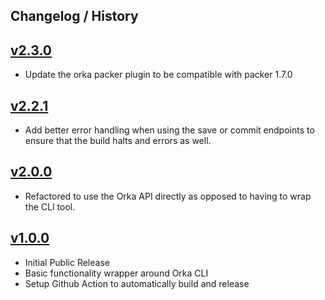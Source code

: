 ## Changelog / History

 ## [v2.3.0](https://github.com/macstadium/packer-plugin-macstadium-orka/compare/v2.2.1...v2.3.0)   
   - Update the orka packer plugin to be compatible with packer 1.7.0 

 ## [v2.2.1](https://github.com/macstadium/packer-plugin-macstadium-orka/compare/v2.2.0...v2.2.1)  
   - Add better error handling when using the save or commit endpoints to ensure that the build halts and errors as well.

 ## [v2.0.0](https://github.com/macstadium/packer-plugin-macstadium-orka/compare/v1.0.0...v2.2.0)   
   - Refactored to use the Orka API directly as opposed to having to wrap the CLI tool.   
  
 ## [v1.0.0](https://github.com/macstadium/packer-plugin-macstadium-orka/commit/342eb3564b2b70df236f826e7b72fa17803125a2)   
   - Initial Public Release  
   - Basic functionality wrapper around Orka CLI  
   - Setup Github Action to automatically build and release  

